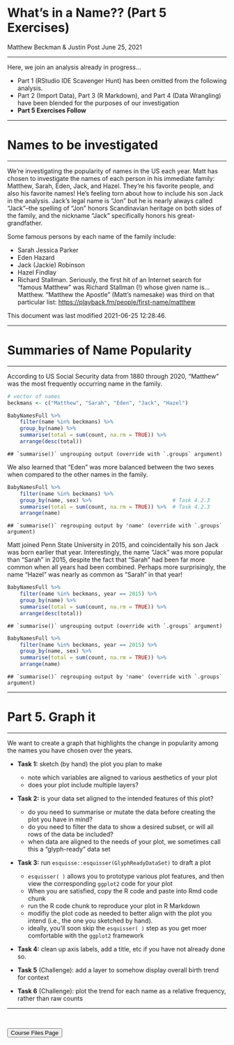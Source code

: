 What’s in a Name?? (Part 5 Exercises)
================
Matthew Beckman & Justin Post
June 25, 2021

<hr>

Here, we join an analysis already in progress…

-   Part 1 (RStudio IDE Scavenger Hunt) has been omitted from the
    following analysis.
-   Part 2 (Import Data), Part 3 (R Markdown), and Part 4 (Data
    Wrangling) have been blended for the purposes of our investigation
-   **Part 5 Exercises Follow**

<hr>

# Names to be investigated

<hr>

We’re investigating the popularity of names in the US each year. Matt
has chosen to investigate the names of each person in his immediate
family: Matthew, Sarah, Eden, Jack, and Hazel. They’re his favorite
people, and also his favorite names! He’s feeling torn about how to
include his son Jack in the analysis. Jack’s legal name is “Jon” but he
is nearly always called “Jack”–the spelling of “Jon” honors Scandinavian
heritage on both sides of the family, and the nickname “Jack”
specifically honors his great-grandfather.

Some famous persons by each name of the family include:

-   Sarah Jessica Parker
-   Eden Hazard
-   Jack (Jackie) Robinson
-   Hazel Findlay
-   Richard Stallman. Seriously, the first hit of an Internet search for
    “famous Matthew” was Richard Stallman (!) whose given name is…
    Matthew. “Matthew the Apostle” (Matt’s namesake) was third on that
    particular list: <https://playback.fm/people/first-name/matthew>

This document was last modified 2021-06-25 12:28:46.

<hr>

# Summaries of Name Popularity

<hr>

According to US Social Security data from 1880 through 2020, “Matthew”
was the most frequently occurring name in the family.

``` r
# vector of names
beckmans <- c("Matthew", "Sarah", "Eden", "Jack", "Hazel")

BabyNamesFull %>%
    filter(name %in% beckmans) %>%                   
    group_by(name) %>%                               
    summarise(total = sum(count, na.rm = TRUE)) %>%  
    arrange(desc(total))
```

    ## `summarise()` ungrouping output (override with `.groups` argument)

<div data-pagedtable="false">

<script data-pagedtable-source type="application/json">
{"columns":[{"label":["name"],"name":[1],"type":["chr"],"align":["left"]},{"label":["total"],"name":[2],"type":["dbl"],"align":["right"]}],"data":[{"1":"Matthew","2":"1622951"},{"1":"Sarah","2":"1086935"},{"1":"Jack","2":"714762"},{"1":"Hazel","2":"273991"},{"1":"Eden","2":"45777"}],"options":{"columns":{"min":{},"max":[10]},"rows":{"min":[10],"max":[10]},"pages":{}}}
  </script>

</div>

We also learned that “Eden” was more balanced between the two sexes when
compared to the other names in the family.

``` r
BabyNamesFull %>%
    filter(name %in% beckmans) %>%
    group_by(name, sex) %>%                          # Task 4.2.3
    summarise(total = sum(count, na.rm = TRUE)) %>%  # Task 4.2.3
    arrange(name)
```

    ## `summarise()` regrouping output by 'name' (override with `.groups` argument)

<div data-pagedtable="false">

<script data-pagedtable-source type="application/json">
{"columns":[{"label":["name"],"name":[1],"type":["chr"],"align":["left"]},{"label":["sex"],"name":[2],"type":["chr"],"align":["left"]},{"label":["total"],"name":[3],"type":["dbl"],"align":["right"]}],"data":[{"1":"Eden","2":"F","3":"38138"},{"1":"Eden","2":"M","3":"7639"},{"1":"Hazel","2":"F","3":"271254"},{"1":"Hazel","2":"M","3":"2737"},{"1":"Jack","2":"F","3":"2682"},{"1":"Jack","2":"M","3":"712080"},{"1":"Matthew","2":"F","3":"5539"},{"1":"Matthew","2":"M","3":"1617412"},{"1":"Sarah","2":"F","3":"1083601"},{"1":"Sarah","2":"M","3":"3334"}],"options":{"columns":{"min":{},"max":[10]},"rows":{"min":[10],"max":[10]},"pages":{}}}
  </script>

</div>

Matt joined Penn State University in 2015, and coincidentally his son
Jack was born earlier that year. Interestingly, the name “Jack” was more
popular than “Sarah” in 2015, despite the fact that “Sarah” had been far
more common when all years had been combined. Perhaps more surprisingly,
the name “Hazel” was nearly as common as “Sarah” in that year!

``` r
BabyNamesFull %>%
    filter(name %in% beckmans, year == 2015) %>%
    group_by(name) %>%
    summarise(total = sum(count, na.rm = TRUE)) %>% 
    arrange(desc(total))
```

    ## `summarise()` ungrouping output (override with `.groups` argument)

<div data-pagedtable="false">

<script data-pagedtable-source type="application/json">
{"columns":[{"label":["name"],"name":[1],"type":["chr"],"align":["left"]},{"label":["total"],"name":[2],"type":["dbl"],"align":["right"]}],"data":[{"1":"Matthew","2":"12775"},{"1":"Jack","2":"8511"},{"1":"Sarah","2":"4536"},{"1":"Hazel","2":"4311"},{"1":"Eden","2":"2638"}],"options":{"columns":{"min":{},"max":[10]},"rows":{"min":[10],"max":[10]},"pages":{}}}
  </script>

</div>

``` r
BabyNamesFull %>%
    filter(name %in% beckmans, year == 2015) %>%
    group_by(name, sex) %>%
    summarise(total = sum(count, na.rm = TRUE)) %>% 
    arrange(name)
```

    ## `summarise()` regrouping output by 'name' (override with `.groups` argument)

<div data-pagedtable="false">

<script data-pagedtable-source type="application/json">
{"columns":[{"label":["name"],"name":[1],"type":["chr"],"align":["left"]},{"label":["sex"],"name":[2],"type":["chr"],"align":["left"]},{"label":["total"],"name":[3],"type":["dbl"],"align":["right"]}],"data":[{"1":"Eden","2":"F","3":"2065"},{"1":"Eden","2":"M","3":"573"},{"1":"Hazel","2":"F","3":"4299"},{"1":"Hazel","2":"M","3":"12"},{"1":"Jack","2":"F","3":"6"},{"1":"Jack","2":"M","3":"8505"},{"1":"Matthew","2":"F","3":"15"},{"1":"Matthew","2":"M","3":"12760"},{"1":"Sarah","2":"F","3":"4526"},{"1":"Sarah","2":"M","3":"10"}],"options":{"columns":{"min":{},"max":[10]},"rows":{"min":[10],"max":[10]},"pages":{}}}
  </script>

</div>

<hr>

# Part 5. Graph it

<hr>

We want to create a graph that highlights the change in popularity among
the names you have chosen over the years.

-   **Task 1:** sketch (by hand) the plot you plan to make

    -   note which variables are aligned to various aesthetics of your
        plot
    -   does your plot include multiple layers?

-   **Task 2:** is your data set aligned to the intended features of
    this plot?

    -   do you need to summarise or mutate the data before creating the
        plot you have in mind?
    -   do you need to filter the data to show a desired subset, or will
        all rows of the data be included?
    -   when data are aligned to the needs of your plot, we sometimes
        call this a “glyph-ready” data set

-   **Task 3:** run `esquisse::esquisser(GlyphReadyDataSet)` to draft a
    plot

    -   `esquisser( )` allows you to prototype various plot features,
        and then view the corresponding `ggplot2` code for your plot
    -   When you are satisfied, copy the R code and paste into Rmd code
        chunk
    -   run the R code chunk to reproduce your plot in R Markdown
    -   modifiy the plot code as needed to better align with the plot
        you intend (i.e., the one you sketched by hand).
    -   ideally, you’ll soon skip the `esquisser( )` step as you get
        moer comfortable with the `ggplot2` framework

-   **Task 4:** clean up axis labels, add a title, etc if you have not
    already done so.

-   **Task 5** (Challenge): add a layer to somehow display overall birth
    trend for context

-   **Task 6** (Challenge): plot the trend for each name as a relative
    frequency, rather than raw counts

<hr>

<br>

<a href = "https://jbpost2.github.io/TeachingWithR/CourseFiles.html"><button type="button">Course
Files Page</button></a>

